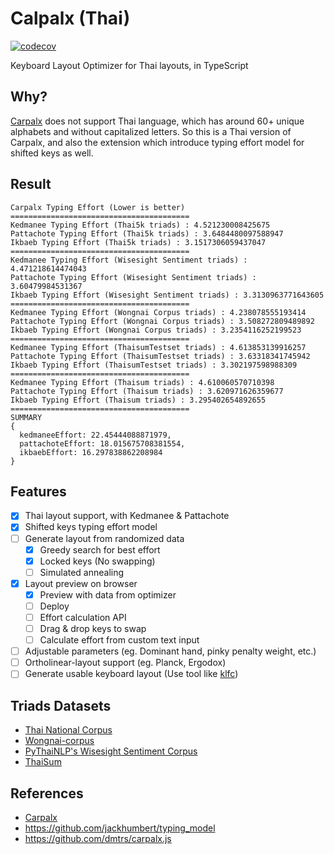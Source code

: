 # Calpalx (Thai)

[![codecov](https://codecov.io/gh/narze/carpalx-th/branch/main/graph/badge.svg?token=0Y35AhUbcg)](https://codecov.io/gh/narze/carpalx-th)

Keyboard Layout Optimizer for Thai layouts, in TypeScript

## Why?

[Carpalx](http://mkweb.bcgsc.ca/carpalx) does not support Thai language, which has around 60+ unique alphabets and without capitalized letters.
So this is a Thai version of Carpalx, and also the extension which introduce typing effort model for shifted keys as well.

## Result

```plaintext
Carpalx Typing Effort (Lower is better)
========================================
Kedmanee Typing Effort (Thai5k triads) : 4.521230008425675
Pattachote Typing Effort (Thai5k triads) : 3.6484480097588947
Ikbaeb Typing Effort (Thai5k triads) : 3.1517306059437047
========================================
Kedmanee Typing Effort (Wisesight Sentiment triads) : 4.471218614474043
Pattachote Typing Effort (Wisesight Sentiment triads) : 3.60479984531367
Ikbaeb Typing Effort (Wisesight Sentiment triads) : 3.3130963771643605
========================================
Kedmanee Typing Effort (Wongnai Corpus triads) : 4.238078555193414
Pattachote Typing Effort (Wongnai Corpus triads) : 3.508272809489892
Ikbaeb Typing Effort (Wongnai Corpus triads) : 3.2354116252199523
========================================
Kedmanee Typing Effort (ThaisumTestset triads) : 4.613853139916257
Pattachote Typing Effort (ThaisumTestset triads) : 3.63318341745942
Ikbaeb Typing Effort (ThaisumTestset triads) : 3.302197598988309
========================================
Kedmanee Typing Effort (Thaisum triads) : 4.610060570710398
Pattachote Typing Effort (Thaisum triads) : 3.620971626359677
Ikbaeb Typing Effort (Thaisum triads) : 3.295402654892655
========================================
SUMMARY
{
  kedmaneeEffort: 22.45444088871979,
  pattachoteEffort: 18.015675708381554,
  ikbaebEffort: 16.297838862208984
}
```

## Features

- [x] Thai layout support, with Kedmanee & Pattachote
- [x] Shifted keys typing effort model
- [ ] Generate layout from randomized data
  - [x] Greedy search for best effort
  - [x] Locked keys (No swapping)
  - [ ] Simulated annealing
- [x] Layout preview on browser
  - [x] Preview with data from optimizer
  - [ ] Deploy
  - [ ] Effort calculation API
  - [ ] Drag & drop keys to swap
  - [ ] Calculate effort from custom text input
- [ ] Adjustable parameters (eg. Dominant hand, pinky penalty weight, etc.)
- [ ] Ortholinear-layout support (eg. Planck, Ergodox)
- [ ] Generate usable keyboard layout (Use tool like [klfc](https://github.com/39aldo39/klfc))

## Triads Datasets

- [Thai National Corpus](http://www.arts.chula.ac.th/ling/tnc/searchtnc/)
- [Wongnai-corpus](https://github.com/wongnai/wongnai-corpus)
- [PyThaiNLP's Wisesight Sentiment Corpus](https://github.com/PyThaiNLP/wisesight-sentiment)
- [ThaiSum](https://github.com/nakhunchumpolsathien/ThaiSum)

## References

- [Carpalx](http://mkweb.bcgsc.ca/carpalx)
- <https://github.com/jackhumbert/typing_model>
- <https://github.com/dmtrs/carpalx.js>

